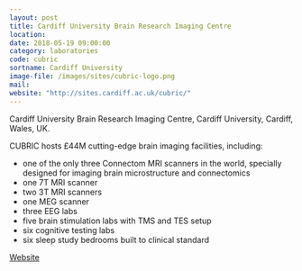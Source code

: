 ```yaml
---
layout: post
title: Cardiff University Brain Research Imaging Centre
location:
date: 2018-05-19 09:00:00
category: laboratories
code: cubric
sortname: Cardiff University
image-file: /images/sites/cubric-logo.png
mail:
website: "http://sites.cardiff.ac.uk/cubric/"
---
```

Cardiff University Brain Research Imaging Centre, Cardiff University, Cardiff, Wales, UK.

CUBRIC hosts £44M cutting-edge brain imaging facilities, including:
- one of the only three Connectom MRI scanners in the world, specially designed for imaging brain microstructure and connectomics
- one 7T MRI scanner
- two 3T MRI scanners
- one MEG scanner
- three EEG labs
- five brain stimulation labs with TMS and TES setup
- six cognitive testing labs
- six sleep study bedrooms built to clinical standard

[Website](http://sites.cardiff.ac.uk/cubric/)
